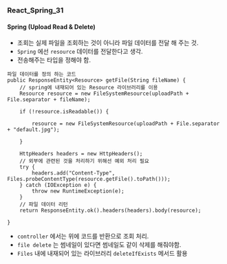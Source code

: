 ### React_Spring_31

#### Spring (Upload Read & Delete)
- 조회는 실제 파일을 조회하는 것이 아니라 파일 데이터를 전달 해 주는 것.
- `Spring` 에선 `resource` 데이터를 전달한다고 생각.
- 전송해주는 타입을 정해야 함.
```
파일 데이터를 정의 하는 코드
public ResponseEntity<Resource> getFile(String fileName) {
    // spring에 내재되어 있는 Resource 라이브러리를 이용
    Resource resource = new FileSystemResource(uploadPath + File.separator + fileName);

    if (!resource.isReadable()) {

        resource = new FileSystemResource(uploadPath + File.separator + "default.jpg");

    }

    HttpHeaders headers = new HttpHeaders();
    // 외부에 관련된 것을 처리하기 위해선 예외 처리 필요
    try {
        headers.add("Content-Type", Files.probeContentType(resource.getFile().toPath()));
    } catch (IOException e) {
        throw new RuntimeException(e);
    }
    // 파일 데이터 리턴
    return ResponseEntity.ok().headers(headers).body(resource);

}
```
- `controller` 에서는 위에 코드를 반환으로 조회 처리.
- `file delete` 는 썸네일이 있다면 썸네일도 같이 삭제를 해줘야함.
- `Files` 내에 내재되어 있는 라이브러리 `deleteIfExists` 메서드 활용